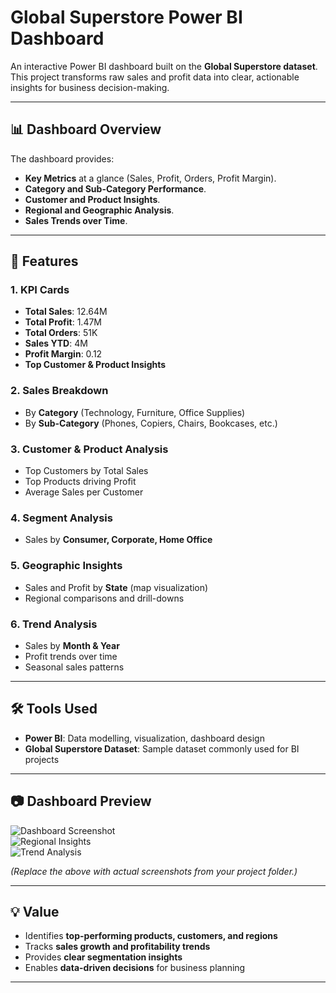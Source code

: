 # Global Superstore Power BI Dashboard

An interactive Power BI dashboard built on the **Global Superstore dataset**.  
This project transforms raw sales and profit data into clear, actionable insights for business decision-making.

---

## 📊 Dashboard Overview

The dashboard provides:
- **Key Metrics** at a glance (Sales, Profit, Orders, Profit Margin).
- **Category and Sub-Category Performance**.
- **Customer and Product Insights**.
- **Regional and Geographic Analysis**.
- **Sales Trends over Time**.

---

## 🚀 Features

### 1. KPI Cards
- **Total Sales**: 12.64M  
- **Total Profit**: 1.47M  
- **Total Orders**: 51K  
- **Sales YTD**: 4M  
- **Profit Margin**: 0.12  
- **Top Customer & Product Insights**

### 2. Sales Breakdown
- By **Category** (Technology, Furniture, Office Supplies)  
- By **Sub-Category** (Phones, Copiers, Chairs, Bookcases, etc.)

### 3. Customer & Product Analysis
- Top Customers by Total Sales  
- Top Products driving Profit  
- Average Sales per Customer  

### 4. Segment Analysis
- Sales by **Consumer, Corporate, Home Office**

### 5. Geographic Insights
- Sales and Profit by **State** (map visualization)  
- Regional comparisons and drill-downs  

### 6. Trend Analysis
- Sales by **Month & Year**  
- Profit trends over time  
- Seasonal sales patterns  

---

## 🛠 Tools Used
- **Power BI**: Data modelling, visualization, dashboard design  
- **Global Superstore Dataset**: Sample dataset commonly used for BI projects  

---

## 📷 Dashboard Preview
![Dashboard Screenshot](images/dashboard1.png)  
![Regional Insights](images/dashboard2.png)  
![Trend Analysis](images/dashboard3.png)

*(Replace the above with actual screenshots from your project folder.)*

---

## 💡 Value
- Identifies **top-performing products, customers, and regions**  
- Tracks **sales growth and profitability trends**  
- Provides **clear segmentation insights**  
- Enables **data-driven decisions** for business planning  

---
